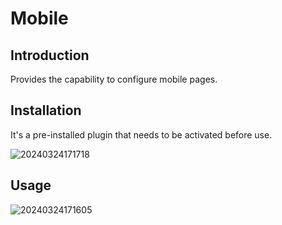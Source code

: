 # Mobile

<PluginInfo name="mobile-client"></PluginInfo>

## Introduction

Provides the capability to configure mobile pages.

## Installation

It's a pre-installed plugin that needs to be activated before use.

![20240324171718](https://static-docs.nocobase.com/20240324171718.png)

## Usage

![20240324171605](https://static-docs.nocobase.com/20240324171605.png)